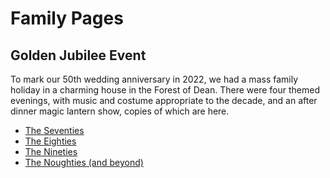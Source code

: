 # Family Pages

## Golden Jubilee Event

To mark our 50th wedding anniversary in 2022, we had a mass family holiday in a charming house in the Forest of Dean. There were four themed evenings, with music and costume appropriate to the decade, and an after dinner magic lantern show, copies of which are here.

 - [The Seventies](Talks/talk-01.html)
 - [The Eighties](Talks/talk-02.html)
 - [The Nineties](Talks/talk-03.html)
 - [The Noughties (and beyond)](Talks/talk-04.html)
 


